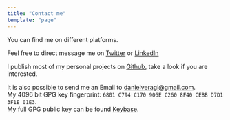 ```yaml
---
title: "Contact me"
template: "page"
---
```


You can find me on different platforms.

Feel free to direct message me on [Twitter](https://twitter.com/DVG3012) or [LinkedIn](https://www.linkedin.com/in/daniel-vera-gilliard-b87568146/)

I publish most of my personal projects on [Github](https://github.com/daniel-vera-g/), take a look if you are interested.

It is also possible to send me an Email to [danielveragi@gmail.com](mailto:danielveragi@gmail.com).  
My 4096 bit GPG key fingerprint: `6801 C794 C170 906E C260 8F40 CEBB D7D1 3F1E 01E3`.  
My full GPG public key can be found [Keybase](https://keybase.io/dvg).